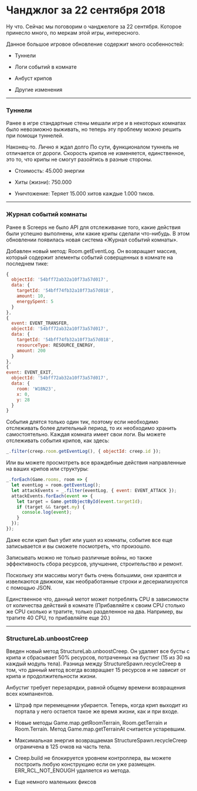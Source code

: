 # Чанджлог за 22 сентября 2018

Ну что. Сейчас мы поговорим о чанджелоге за 22 сентября. Которое принесло много, по меркам этой игры, интересного.

Данное большое игровое обновление содержит много особенностей:

- Туннели

- Логи событий в комнате

- Анбуст крипов

- Другие изменения

---

### Туннели

Ранее в игре стандартные стены мешали игре и в некоторых комнатах было невозможно выживать, но теперь эту проблему можно решить при помощи туннелей.

Наконец-то. Лично я ждал долго
По сути, функционалом туннель не отличается от дороги. Скорость крипов не изменяется, единственное, это то, что крипы не смогут разойтись в разные стороны.

- Стоимость: 45.000 энергии

- Хиты (жизни): 750.000

- Уничтожение: Теряет 15.000 хитов каждые 1.000 тиков.

---

### Журнал событий комнаты

Ранее в Screeps не было API для отслеживание того, какие действия были успешно выполнены, или какие крипы сделали что-нибудь. В этом обновлении появилась новая система «Журнал событий комнаты».

Добавлен новый метод: Room.getEventLog. Он возвращает массив, который содержит элементы событий соверщенных в комнате на последнем тике:

```javascript
{
  objectId: '54bff72ab32a10f73a57d017',
  data: {
    targetId: '54bff74fb32a10f73a57d018',
    amount: 10,
    energySpent: 5
  }
},
{
  event: EVENT_TRANSFER,
  objectId: '54bff72ab32a10f73a57d017',
  data: {
    targetId: '54bff74fb32a10f73a57d018',
    resourceType: RESOURCE_ENERGY,
    amount: 200
  }
},
{
event: EVENT_EXIT,
  objectId: '54bff72ab32a10f73a57d017',
  data: {
    room: 'W18N23',
    x: 0,
    y: 28
  }
}
```

События длятся только один тик, поэтому если необходимо отслеживать более длительный период, то их необходимо хранить самостоятельно. Каждая комната имеет свои логи. Вы можете отслеживать события крипов, как здесь:

```javascript
_.filter(creep.room.getEventLog(), { objectId: creep.id });
```

Или вы можете просмотреть все враждебные действия направленные на ваших крипов или структуры:

```javascript
_.forEach(Game.rooms, room => {
  let eventLog = room.getEventLog();
  let attackEvents = _.filter(eventLog, { event: EVENT_ATTACK });
  attackEvents.forEach(event => {
    let target = Game.getObjectById(event.targetId);
    if (target && target.my) {
      console.log(event);
    }
  });
});
```

Даже если крип был убит или ушел из комнаты, событие все еще записывается и вы сможете посмотреть, что произошло.

Записывать можно не только различные войны, но также эффективность сбора ресурсов, улучшение, строительство и ремонт.

Поскольку эти массивы могут быть очень большими, они хранятся и извелкаются движком, как необработанные строки и десериализуются с помощью JSON.

Единственное что, данный метот может потреблять CPU в зависимости от количества действий в комнате (Прибавляйте к своим CPU столько же CPU сколько и тратите, только разделенное на два. Например, вы тратите 40 CPU, то прибавляйте еще 20.)

---

### StructureLab.unboostCreep

Введен новый метод StructureLab.unboostCreep. Он удаляет все бусты с крипа и сбрасывает 50% ресурсов, потраченных на бустинг (15 из 30 на каждый модуль тела). Разница между StructureSpawn.recycleCreep в том, что данный метод всегда возвращает 15 ресурсов и не зависит от крипа и продолжительности жизни.

Анбустиг требует перезарядки, равной общему времени возвращения всех компанентов.

- Штраф при перемещении убирается. Теперь, когда крип выходит из портала у него остается такое же время жизни, как и при входе.

- Новые методы Game.map.getRoomTerrain, Room.getTerrain и Room.Terrain. Метод Game.map.getTerrainAt считается устаревшим.

- Максимальная энергия возвращаемая StructureSpawn.recycleCreep ограничена в 125 очков на часть тела.

- Creep.build не блокируется уровнем контроллера, вы можете построить любую конструкцию если он уже размещен. ERR_RCL_NOT_ENOUGH удаляется из метода.

- Еще немного маленьких фиксов
